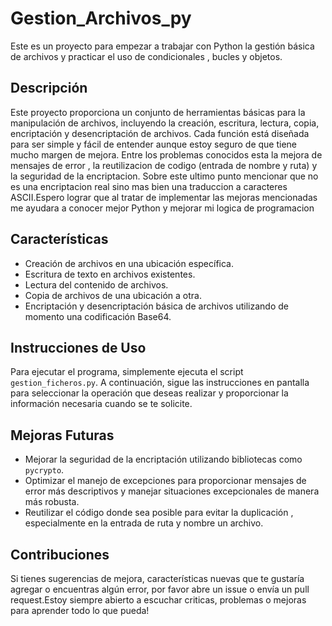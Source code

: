 # Gestion_Archivos_py

Este es un proyecto para empezar a trabajar con Python la gestión básica de archivos y practicar el uso de condicionales , bucles y objetos.

## Descripción

Este proyecto proporciona un conjunto de herramientas básicas para la manipulación de archivos, incluyendo la creación, escritura, lectura, copia, encriptación y desencriptación de archivos. Cada función está diseñada para ser simple y fácil de entender aunque estoy seguro de que tiene mucho margen de mejora. Entre los problemas conocidos esta la mejora de mensajes de error , la reutilizacion de codigo (entrada de nombre y ruta) y la seguridad de la encriptacion. Sobre este ultimo punto mencionar que no es una encriptacion real sino mas bien una traduccion a caracteres ASCII.Espero lograr que al tratar de implementar las mejoras mencionadas me ayudara a conocer mejor Python y mejorar mi logica de programacion

## Características

- Creación de archivos en una ubicación específica.
- Escritura de texto en archivos existentes.
- Lectura del contenido de archivos.
- Copia de archivos de una ubicación a otra.
- Encriptación y desencriptación básica de archivos utilizando de momento una codificación Base64.
  
## Instrucciones de Uso

Para ejecutar el programa, simplemente ejecuta el script `gestion_ficheros.py`. A continuación, sigue las instrucciones en pantalla para seleccionar la operación que deseas realizar y proporcionar la información necesaria cuando se te solicite.

## Mejoras Futuras

- Mejorar la seguridad de la encriptación utilizando bibliotecas como `pycrypto`.
- Optimizar el manejo de excepciones para proporcionar mensajes de error más descriptivos y manejar situaciones excepcionales de manera más robusta.
- Reutilizar el código donde sea posible para evitar la duplicación , especialmente en la entrada de ruta y nombre un archivo.

## Contribuciones

Si tienes sugerencias de mejora, características nuevas que te gustaría agregar o encuentras algún error, por favor abre un issue o envía un pull request.Estoy siempre abierto a escuchar criticas, problemas o mejoras para aprender todo lo que pueda!
